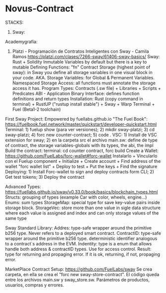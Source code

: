 # Novus-Contract
STACKS:
1) Sway: 





Academygrafía:
1) Platzi - Programación de Contratos Inteligentes con Sway - Camila Ramos https://platzi.com/clases/7266-sway/61406-sway-basics/
Sway: Rust + Solidity
  Inmutable Variables by default but there is a key to mutable
  Defining Functions: "fn"
  Contract Storage (highest point of sway): in Sway you define all storage variables in one visual block in your code. AKA. Storage Variables: for Global & Permanent Variables.
  Namespaced Storage Access: all functions must annotate the storage access it has.
  Program Types:
  Contracts (.sw file) + Libraries + Scripts + Predicates
  ABI - Application Binary Interface: defines function definitions and return types
  Installation: Rust (copy command in terminal) + RustUP ("rustup install stable") + Sway + Warp Terminal + Fuel (Beta1-2 toolchain)

First Sway Project:
Empowered by fuellabs.github.io "The Fuel Book": https://fuelbook.fuel.network/master/quickstart/developer-quickstart.html
Terminal: 1) fuelup show (para ver versiones); 2) mkdir sway-platzi; 3) cd sway-platzi; 4) forc new counter-contract; 5) code .
VSC: 1) Install de VSC extension for sway; 2) en la carpeta src el archivo main.sw: define de type of contract, the storage variables-globals with its types, the abi, the impl 
Build the contract: terminal: cd counter contract, forc build
Create a Wallet: https://github.com/FuelLabs/forc-wallet#forc-wallet Instalarlo + Vincularlo con el Fuelup component + Initialize + Create account + Find address of the wallet "forc wallet list" + Deploy to test + Put the keys + Find the signature
Deploying: 1) Install Forc-wallet to sign and deploy contracts form CLI; 2) Get test tokens; 3) Deploy the contract

Advanced Types: https://fuellabs.github.io/sway/v0.33.0/book/basics/blockchain_types.html
Structs: grouping of types (example Car with color, wheels, engine...)
Enums: sum types
StorageMap: special type for save key-value pairs inside storage block.
StorageVec: store more than one value in sigle data structure where each value is assigned and index and can only storage values of the same type

Sway Standard Library:
Addres: type-safe wrapper around the primitive b256 type. Never refers to a deployed smart contract.
ContractID: type-safe wrapper around the primitive b256 type. deterministic identifier analogous to a contract`s address in the EVM.
Indentity: type is a enum that allows handle both address & contractID types. Use for access control.
Result: type for returning and propaging error. If it is ok, returning, if not, propaging error.

MarketPlace Contract Setup: https://github.com/FuelLabs/sway
Se crea carpeta, en ella se crea el "forc new sway-store-contract". El código queda entre los archivos main.sw y sway_store.sw. Parámetros de productos, usuarios, compras y errores.

